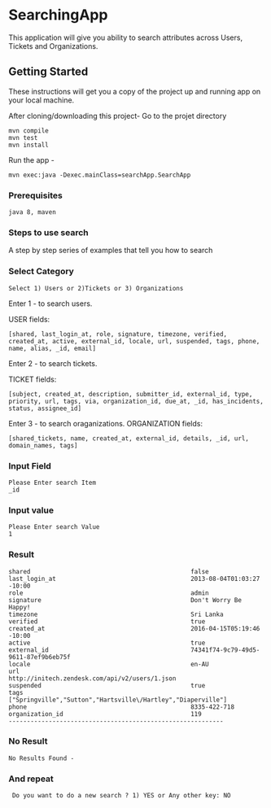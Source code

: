 # SearchingApp

This application will give you ability to search attributes across Users, Tickets and Organizations. 

## Getting Started

These instructions will get you a copy of the project up and running app on your local machine.

After cloning/downloading this project- Go to the projet directory

```
mvn compile
mvn test
mvn install
```
Run the app -

```
mvn exec:java -Dexec.mainClass=searchApp.SearchApp
```

### Prerequisites


```
java 8, maven
```

### Steps to use search 

A step by step series of examples that tell you how to search

### Select Category


```
Select 1) Users or 2)Tickets or 3) Organizations 
```

Enter 1 - to search users.

USER fields:
```
[shared, last_login_at, role, signature, timezone, verified, created_at, active, external_id, locale, url, suspended, tags, phone, name, alias, _id, email]
```
Enter 2 - to search tickets.

TICKET fields:
```
[subject, created_at, description, submitter_id, external_id, type, priority, url, tags, via, organization_id, due_at, _id, has_incidents, status, assignee_id]
```
Enter 3 - to search oraganizations.
ORGANIZATION fields:
```
[shared_tickets, name, created_at, external_id, details, _id, url, domain_names, tags]
```
### Input Field
```
Please Enter search Item 
_id
```
### Input value
```
Please Enter search Value 
1
```

### Result
```
shared                                            false
last_login_at                                     2013-08-04T01:03:27 -10:00
role                                              admin
signature                                         Don't Worry Be Happy!
timezone                                          Sri Lanka
verified                                          true
created_at                                        2016-04-15T05:19:46 -10:00
active                                            true
external_id                                       74341f74-9c79-49d5-9611-87ef9b6eb75f
locale                                            en-AU
url                                               http://initech.zendesk.com/api/v2/users/1.json
suspended                                         true
tags                                              ["Springville","Sutton","Hartsville\/Hartley","Diaperville"]
phone                                             8335-422-718
organization_id                                   119
-----------------------------------------------------------

```

### No Result

```
No Results Found - 
```


### And repeat

```
 Do you want to do a new search ? 1) YES or Any other key: NO 
```



